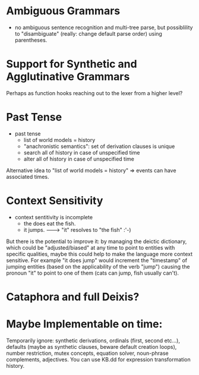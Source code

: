 # Ambiguous Grammars

- no ambiguous sentence recognition and multi-tree parse, but possiblility to
  "disambiguate" (really: change default parse order) using parentheses.


# Support for Synthetic and Agglutinative Grammars

Perhaps as function hooks reaching out to the lexer from a higher level?

# Past Tense

- past tense
  - list of world models = history
  - "anachronistic semantics": set of derivation clauses is unique
  - search all of history in case of unspecified time
  - alter all of history in case of unspecified time

Alternative idea to "list of world models = history" => events can have associated times.

# Context Sensitivity

- context sentitivity is incomplete
  - the does eat the fish.
  - it jumps. ---> "it" resolves to "the fish" :'-)

But there is the potential to improve it: by managing the deictic dictionary, which could be "adjusted/biased" at any time to point to entities with specific qualities, maybe this could help to make the language more context sensitive. For example "it does jump" would increment the "timestamp" of jumping entities (based on the applicability of the verb "jump") causing the pronoun "it" to point to one of them (cats can jump, fish usually can't).

# Cataphora and full Deixis?


# Maybe Implementable on time:

Temporarily ignore: synthetic derivations, ordinals (first, second etc...), defaults (maybe as synthetic clauses, beware default creation loops), number restriction, mutex concepts, equation solver, noun-phrase complements, adjectives. You can use KB.dd for expression transformation history.
